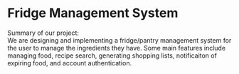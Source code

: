 # Fridge Management System
Summary of our project:\
We are designing and implementing a fridge/pantry management system for the user to manage the ingredients they have. Some main features include managing food, recipe search, generating shopping lists, notificaiton of expiring food, and account authentication. 
